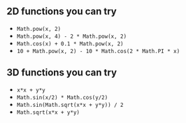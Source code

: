 ## 2D functions you can try 
* `Math.pow(x, 2)`
* `Math.pow(x, 4) - 2 * Math.pow(x, 2)`
* `Math.cos(x) + 0.1 * Math.pow(x, 2)`
* `10 + Math.pow(x, 2) - 10 * Math.cos(2 * Math.PI * x)`

## 3D functions you can try
* `x*x + y*y`
* `Math.sin(x/2) * Math.cos(y/2)`
* `Math.sin(Math.sqrt(x*x + y*y)) / 2`
* `Math.sqrt(x*x + y*y)`
  
